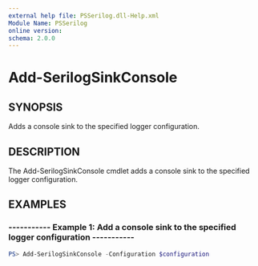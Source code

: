 ```yaml
---
external help file: PSSerilog.dll-Help.xml
Module Name: PSSerilog
online version:
schema: 2.0.0
---
```


# Add-SerilogSinkConsole

## SYNOPSIS

Adds a console sink to the specified logger configuration.

## DESCRIPTION

The Add-SerilogSinkConsole cmdlet adds a console sink to the specified logger configuration.

## EXAMPLES

### ----------- Example 1: Add a console sink to the specified logger configuration -----------

```powershell
PS> Add-SerilogSinkConsole -Configuration $configuration
```
